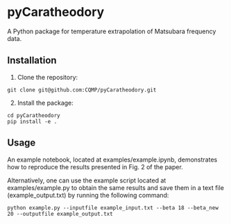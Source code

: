 # pyCaratheodory

A Python package for temperature extrapolation of Matsubara frequency data.

## Installation

1. Clone the repository:
```
git clone git@github.com:CQMP/pyCaratheodory.git
```
2. Install the package:
```
cd pyCaratheodory
pip install -e .
```

## Usage

An example notebook, located at examples/example.ipynb, demonstrates how to reproduce the results presented in Fig. 2 of the paper.

Alternatively, one can use the example script located at examples/example.py to obtain the same results and save them in a text file (example_output.txt) by running the following command:
```
python example.py --inputfile example_input.txt --beta 18 --beta_new 20 --outputfile example_output.txt 
```




